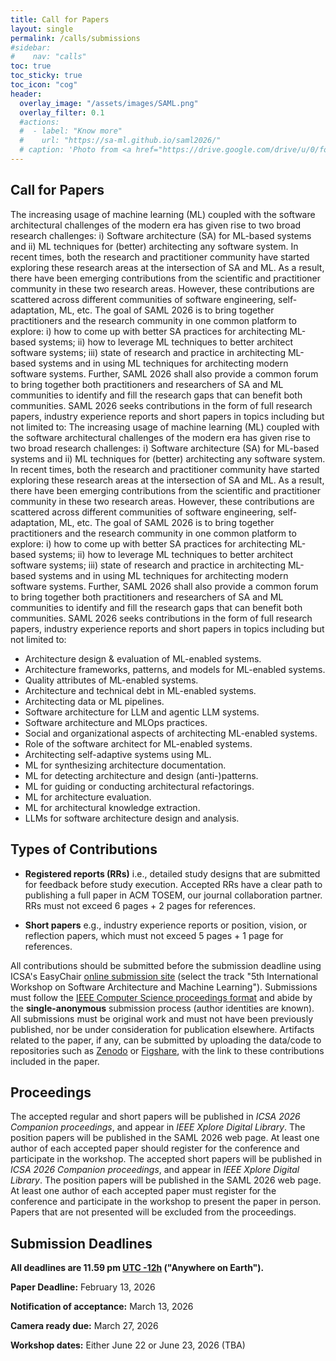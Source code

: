 ```yaml
---
title: Call for Papers
layout: single
permalink: /calls/submissions
#sidebar: 
#    nav: "calls"
toc: true
toc_sticky: true
toc_icon: "cog"
header:
  overlay_image: "/assets/images/SAML.png"
  overlay_filter: 0.1
  #actions:
  #  - label: "Know more"
  #    url: "https://sa-ml.github.io/saml2026/"
  # caption: 'Photo from <a href="https://drive.google.com/drive/u/0/folders/10XXSEjTNDmrwU0tqL58la1n3YlE-g4V8">EMNLP 2023 Website Image.png</a> '
---
```



## Call for Papers

The increasing usage of machine learning (ML) coupled with the software architectural challenges of the modern era has given rise to two broad research challenges: i) Software architecture (SA) for ML-based systems and ii) ML techniques for (better) architecting any software system. In recent times, both the research and practitioner community have started exploring these research areas at the intersection of SA and ML. As a result, there have been emerging contributions from the scientific and practitioner community in these two research areas. However, these contributions are scattered across different communities of software engineering, self-adaptation, ML, etc. The goal of SAML 2026 is to bring together practitioners and the research community in one common platform to explore: i) how to come up with better SA practices for architecting ML-based systems; ii) how to leverage ML techniques to better architect software systems; iii) state of research and practice in architecting ML-based systems and in using ML techniques for architecting modern software systems. Further, SAML 2026 shall also provide a common forum to bring together both practitioners and researchers of SA and ML communities to identify and fill the research gaps that can benefit both communities. SAML 2026 seeks contributions in the form of full research papers, industry experience reports and short papers in topics including but not limited to:
The increasing usage of machine learning (ML) coupled with the software architectural challenges of the modern era has given rise to two broad research challenges: i) Software architecture (SA) for ML-based systems and ii) ML techniques for (better) architecting any software system. In recent times, both the research and practitioner community have started exploring these research areas at the intersection of SA and ML. As a result, there have been emerging contributions from the scientific and practitioner community in these two research areas. However, these contributions are scattered across different communities of software engineering, self-adaptation, ML, etc. The goal of SAML 2026 is to bring together practitioners and the research community in one common platform to explore: i) how to come up with better SA practices for architecting ML-based systems; ii) how to leverage ML techniques to better architect software systems; iii) state of research and practice in architecting ML-based systems and in using ML techniques for architecting modern software systems. Further, SAML 2026 shall also provide a common forum to bring together both practitioners and researchers of SA and ML communities to identify and fill the research gaps that can benefit both communities. SAML 2026 seeks contributions in the form of full research papers, industry experience reports and short papers in topics including but not limited to:

+ Architecture design & evaluation of ML-enabled systems.
+ Architecture frameworks, patterns, and models for ML-enabled systems.
+ Quality attributes of ML-enabled systems.
+ Architecture and technical debt in ML-enabled systems.
+ Architecting data or ML pipelines.
+ Software architecture for LLM and agentic LLM systems.
+ Software architecture and MLOps practices.
+ Social and organizational aspects of architecting ML-enabled systems.
+ Role of the software architect for ML-enabled systems.
+ Architecting self-adaptive systems using ML.
+ ML for synthesizing architecture documentation.
+ ML for detecting architecture and design (anti-)patterns.
+ ML for guiding or conducting architectural refactorings.
+ ML for architecture evaluation.
+ ML for architectural knowledge extraction.
+ LLMs for software architecture design and analysis.


## Types of Contributions

+ **Registered reports (RRs)** i.e., detailed study designs that are submitted for feedback before study execution.
Accepted RRs have a clear path to publishing a full paper in ACM TOSEM, our journal collaboration partner. RRs must not exceed 6 pages + 2 pages for references.

+ **Short papers**  e.g., industry experience reports or position, vision, or reflection papers, which must not exceed 5 pages + 1 page for references.

All contributions should be submitted before the submission deadline using ICSA's EasyChair [online submission site](https://easychair.org/conferences?conf=icsa2026) (select the track "5th International Workshop on Software Architecture and Machine Learning"). Submissions must follow the [IEEE Computer Science proceedings format](https://www.ieee.org/conferences/publishing/templates.html) and abide by the **single-anonymous** submission process (author identities are known). All submissions must be original work and must not have been previously published, nor be under consideration for publication elsewhere. Artifacts related to the paper, if any, can be submitted by uploading the data/code to repositories such as [Zenodo](https://zenodo.org/) or [Figshare](https://figshare.com/), with the link to these contributions included in the paper.

## Proceedings

The accepted regular and short papers will be published in _ICSA 2026 Companion proceedings_, and appear in _IEEE Xplore Digital Library_. The position papers will be published in the SAML 2026 web page. At least one author of each accepted paper should register for the conference and participate in the workshop.
The accepted short papers will be published in _ICSA 2026 Companion proceedings_, and appear in _IEEE Xplore Digital Library_. The position papers will be published in the SAML 2026 web page. At least one author of each accepted paper must register for the conference and participate in the workshop to present the paper in person. Papers that are not presented will be excluded from the proceedings.


## Submission Deadlines 

<b>All deadlines are 11.59 pm <a target="_blank" href="https://www.timeanddate.com/time/zone/timezone/utc-12">UTC -12h</a> ("Anywhere on Earth").</b>

**Paper Deadline:** February 13, 2026

**Notification of acceptance:** March 13, 2026

**Camera ready due:** March 27, 2026

**Workshop dates:** Either June 22 or June 23, 2026 (TBA)




